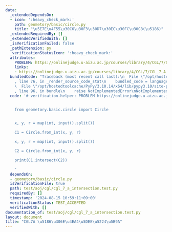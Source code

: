 ```yaml
---
data:
  _extendedDependsOn:
  - icon: ':heavy_check_mark:'
    path: geometory/basic/circle.py
    title: "\u5E7E\u4F55\u30C6\u30F3\u30D7\u30EC\u30FC\u30C8(\u5186)"
  _extendedRequiredBy: []
  _extendedVerifiedWith: []
  _isVerificationFailed: false
  _pathExtension: py
  _verificationStatusIcon: ':heavy_check_mark:'
  attributes:
    PROBLEM: https://onlinejudge.u-aizu.ac.jp/courses/library/4/CGL/7/CGL_7_A
    links:
    - https://onlinejudge.u-aizu.ac.jp/courses/library/4/CGL/7/CGL_7_A
  bundledCode: "Traceback (most recent call last):\n  File \"/opt/hostedtoolcache/PyPy/3.10.14/x64/lib/pypy3.10/site-packages/onlinejudge_verify/documentation/build.py\"\
    , line 76, in _render_source_code_stat\n    bundled_code = language.bundle(\n\
    \  File \"/opt/hostedtoolcache/PyPy/3.10.14/x64/lib/pypy3.10/site-packages/onlinejudge_verify/languages/python.py\"\
    , line 96, in bundle\n    raise NotImplementedError\nNotImplementedError\n"
  code: '# verification-helper: PROBLEM https://onlinejudge.u-aizu.ac.jp/courses/library/4/CGL/7/CGL_7_A


    from geometory.basic.circle import Circle


    x, y, r = map(int, input().split())

    C1 = Circle.from_int(x, y, r)

    x, y, r = map(int, input().split())

    C2 = Circle.from_int(x, y, r)

    print(C1.intersect(C2))

    '
  dependsOn:
  - geometory/basic/circle.py
  isVerificationFile: true
  path: test/aoj/cgl/cgl_7_a_intersection.test.py
  requiredBy: []
  timestamp: '2024-08-15 10:59:11+09:00'
  verificationStatus: TEST_ACCEPTED
  verifiedWith: []
documentation_of: test/aoj/cgl/cgl_7_a_intersection.test.py
layout: document
title: "CGL7A \u5186\u306E\u4EA4\u5DEE\u5224\u5B9A"
---
```


